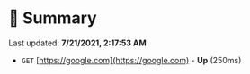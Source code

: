 # 📖 Summary
Last updated: **7/21/2021, 2:17:53 AM**

- `GET` [https://google.com](https://google.com) - **Up** (250ms)
